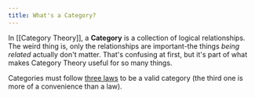 ```yaml
---
title: What's a Category?
---
```


In [[Category Theory]], a **Category** is a collection of logical relationships. The weird thing is, only the relationships are important-the things *being related* actually don't matter. That's confusing at first, but it's part of what makes Category Theory useful for so many things.

Categories must follow [three laws](/category-theory-s-three-laws) to be a valid category (the third one is more of a convenience than a law).